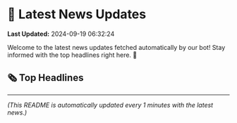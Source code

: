 # 📰 Latest News Updates
**Last Updated:** 2024-09-19 06:32:24

Welcome to the latest news updates fetched automatically by our bot! Stay informed with the top headlines right here. 🚀

## 🗞️ Top Headlines

---
*(This README is automatically updated every 1 minutes with the latest news.)*
